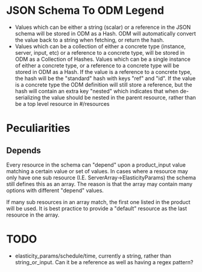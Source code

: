 # JSON Schema To ODM Legend

* Values which can be either a string (scalar) or a reference in the JSON schema
will be stored in ODM as a Hash.  ODM will automatically convert the value back
to a string when fetching, or return the hash.
* Values which can be a collection of either a concrete type
(instance, server, input, etc) or a reference to a concrete type, will be stored
in ODM as a Collection of Hashes.  Values which can be a single instance of either a
concrete type, or a reference to a concrete type will be stored in ODM as a Hash.
If the value is a reference to a concrete type,
the hash will be the "standard" hash with keys "ref" and "id".  If the value is a
concrete type the ODM definition will still store a reference, but the hash will
contain an extra key "nested" which indicates that when de-serializing the value
should be nested in the parent resource, rather than be a top level resource in
#/resources

# Peculiarities

## Depends

Every resource in the schema can "depend" upon a product_input value matching
a certain value or set of values.  In cases where a resource may only have one
sub resource (I.E. ServerArray->ElasticityParams) the schema still defines this
as an array.  The reason is that the array may contain many options with different
"depend" values.

If many sub resources in an array match, the first one listed in the product will
be used.  It is best practice to provide a "default" resource as the last resource
in the array.

# TODO

* elasticity_params/schedule/time, currently a string, rather than string_or_input.
Can it be a reference as well as having a regex pattern?